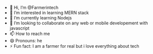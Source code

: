 - 👋 Hi, I’m @Farmerintech
- 👀 I’m interested in learning MERN stack
- 🌱 I’m currently learning Nodejs 
- 💞️ I’m looking to collaborate on any web or mobile developement with javascript
- 📫 How to reach me 
- 😄 Pronouns: he
- ⚡ Fun fact: I am a farmer for real but i love everything about tech
